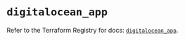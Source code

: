 # `digitalocean_app`

Refer to the Terraform Registry for docs: [`digitalocean_app`](https://registry.terraform.io/providers/digitalocean/digitalocean/2.57.0/docs/resources/app).
